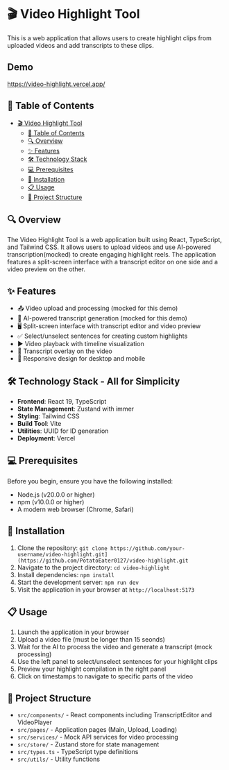 # 🎬 Video Highlight Tool

This is a web application that allows users to create highlight clips from uploaded videos and add transcripts to these clips.

## Demo
https://video-highlight.vercel.app/

## 📑 Table of Contents

- [🎬 Video Highlight Tool](#-video-highlight-tool)
  - [📑 Table of Contents](#-table-of-contents)
  - [🔍 Overview](#-overview)
  - [✨ Features](#-features)
  - [🛠️ Technology Stack](#️-technology-stack)
  - [💻 Prerequisites](#-prerequisites)
  - [🚀 Installation](#-installation)
  - [📋 Usage](#-usage)
  - [📂 Project Structure](#-project-structure)


## 🔍 Overview

The Video Highlight Tool is a web application built using React, TypeScript, and Tailwind CSS. It allows users to upload videos and use AI-powered transcription(mocked) to create engaging highlight reels. The application features a split-screen interface with a transcript editor on one side and a video preview on the other.

## ✨ Features

- 📤 Video upload and processing (mocked for this demo)
- 🤖 AI-powered transcript generation (mocked for this demo)
- 🖥️ Split-screen interface with transcript editor and video preview
- ✅ Select/unselect sentences for creating custom highlights
- ▶️ Video playback with timeline visualization
- 💬 Transcript overlay on the video
- 📱 Responsive design for desktop and mobile

## 🛠️ Technology Stack - All for Simplicity

- **Frontend**: React 19, TypeScript
- **State Management**: Zustand with immer
- **Styling**: Tailwind CSS
- **Build Tool**: Vite
- **Utilities**: UUID for ID generation
- **Deployment**: Vercel

## 💻 Prerequisites

Before you begin, ensure you have the following installed:
- Node.js (v20.0.0 or higher)
- npm (v10.0.0 or higher)
- A modern web browser (Chrome, Safari)

## 🚀 Installation

1. Clone the repository: `git clone https://github.com/your-username/video-highlight.git](https://github.com/PotatoEater0127/video-highlight.git`
2. Navigate to the project directory: `cd video-highlight`
3. Install dependencies: `npm install`
4. Start the development server: `npm run dev`
5. Visit the application in your browser at `http://localhost:5173`

## 📋 Usage

1. Launch the application in your browser
2. Upload a video file (must be longer than 15 seonds)
3. Wait for the AI to process the video and generate a transcript (mock processing)
4. Use the left panel to select/unselect sentences for your highlight clips
5. Preview your highlight compilation in the right panel
6. Click on timestamps to navigate to specific parts of the video

## 📂 Project Structure

- `src/components/` - React components including TranscriptEditor and VideoPlayer
- `src/pages/` - Application pages (Main, Upload, Loading)
- `src/services/` - Mock API services for video processing
- `src/store/` - Zustand store for state management
- `src/types.ts` - TypeScript type definitions
- `src/utils/` - Utility functions

